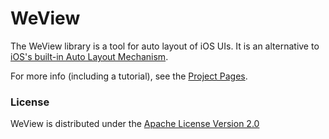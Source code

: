 WeView
=======

The WeView library is a tool for auto layout of iOS UIs. It is an alternative to [iOS's built-in Auto Layout Mechanism](https://developer.apple.com/library/ios/documentation/UserExperience/Conceptual/AutolayoutPG/Articles/Introduction.html).

For more info (including a tutorial), see the [Project Pages](http://charlesmchen.github.io/WeView2/).

### License

WeView is distributed under the [Apache License Version 2.0](LICENSE)
